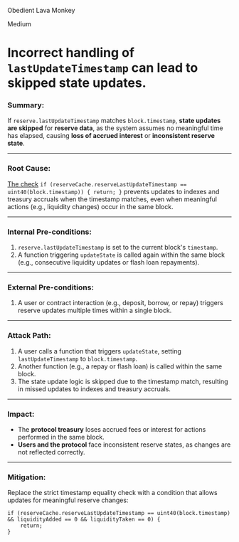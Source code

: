 Obedient Lava Monkey

Medium

# Incorrect handling of `lastUpdateTimestamp` can lead to skipped state updates.

### Summary:
If `reserve.lastUpdateTimestamp` matches `block.timestamp`, **state updates are skipped** for **reserve data**, as the system assumes no meaningful time has elapsed, causing **loss of accrued interest** or **inconsistent reserve state**.

---

### Root Cause:
[The check](https://github.com/sherlock-audit/2025-01-aave-v3-3/blob/main/aave-v3-origin/src/contracts/protocol/libraries/logic/ReserveLogic.sol#L98-L100) `if (reserveCache.reserveLastUpdateTimestamp == uint40(block.timestamp)) { return; }` prevents updates to indexes and treasury accruals when the timestamp matches, even when meaningful actions (e.g., liquidity changes) occur in the same block.

---

### Internal Pre-conditions:
1. `reserve.lastUpdateTimestamp` is set to the current block's `timestamp`.
2. A function triggering `updateState` is called again within the same block (e.g., consecutive liquidity updates or flash loan repayments).

---

### External Pre-conditions:
1. A user or contract interaction (e.g., deposit, borrow, or repay) triggers reserve updates multiple times within a single block.

---

### Attack Path:
1. A user calls a function that triggers `updateState`, setting `lastUpdateTimestamp` to `block.timestamp`.
2. Another function (e.g., a repay or flash loan) is called within the same block.
3. The state update logic is skipped due to the timestamp match, resulting in missed updates to indexes and treasury accruals.

---

### Impact:
- The **protocol treasury** loses accrued fees or interest for actions performed in the same block.
- **Users and the protocol** face inconsistent reserve states, as changes are not reflected correctly.

---

### Mitigation:
Replace the strict timestamp equality check with a condition that allows updates for meaningful reserve changes:
```solidity
if (reserveCache.reserveLastUpdateTimestamp == uint40(block.timestamp) && liquidityAdded == 0 && liquidityTaken == 0) {
    return;
}
```